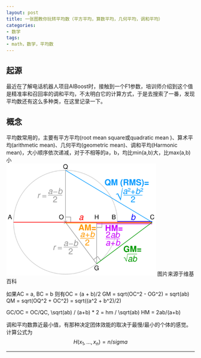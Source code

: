 ```yaml
---
layout: post
title: 一张图教你玩转平均数（平方平均，算数平均，几何平均，调和平均）
categories:
- 数学
tags:
- math，数学，平均数
---
```




## 起源
最近在了解电话机器人项目AIBoost时，接触到一个F1参数，培训师介绍到这个值是精准率和召回率的调和平均，不太明白它的计算方式，于是去搜索了一番，发现平均数还有这么多种类，在这里记录一下。

## 概念
平均数常用的，主要有平方平均(root mean square或quadratic mean )、算术平均(arithmetic mean)、几何平均(geometric mean)、调和平均(Harmonic mean)，大小顺序依次递减，对于不相等的a，b，均比min(a,b)大，比max(a,b)小  
<img src="/media/pic/QM_AM_GM_HM_inequality_visual_proof.svg" width="400px">
图片来源于维基百科

如果AC = a, BC = b
则有OC = (a + b)/2
GM = sqrt(OC^2 - OG^2) = sqrt(ab)
QM = sqrt(OQ^2 + OC^2) = sqrt((a^2 + b^2)/2)

GC/OC = OC/QC, \sqrt(ab) / (a+b) * 2 = hm / \sqrt(ab)
HM = 2ab/(a+b) 

调和平均数靠近最小值，有那种决定团体效能的取决于最慢/最小的个体的感觉。计算公式为
$$
H(x_1, ..., x_n) = n/sigma
$$

----
